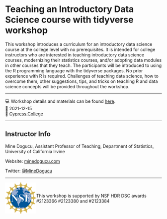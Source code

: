 # Teaching an Introductory Data Science course with tidyverse workshop

This workshop introduces a curriculum for an introductory data science course at the college level with no prerequisites. 
It is intended for college instructors who are interested in teaching introductory data science courses, modernizing their statistics courses, and/or adopting data modules in other courses that they teach. 
The participants will be introduced to using the R programming language with the tidyverse packages.
No prior experience with R is required. 
Challenges of teaching data science, how to overcome them, other suggestions, tips, and tricks on teaching R and data science concepts will be provided throughout the workshop. 

<hr>

:computer: Workshop details and materials can be found [here](https://mdogucu.github.io/teach-tidyverse).  
:calendar: 2021-12-15  
:round_pushpin: [Cypress College](https://www.cypresscollege.edu/)

<hr>

## Instructor Info

Mine Dogucu, Assistant Professor of Teaching, Department of Statistics, University of California Irvine

Website: [minedogucu.com](http://www.minedogucu.com)

Twitter: [@MineDogucu](http://www.twitter.com/MineDogucu)  


<hr>

<img src="img/nsf-logo.png" alt="NSF logo" width="100" align = "left">

<br>
<br>
This workshop is supported by NSF HDR DSC awards #2123366 #2123380 and #2123384

